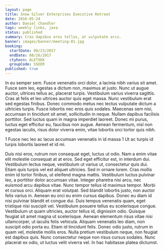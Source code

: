 ```yaml
---
layout: page
title: Snow Silver Enterprises Executive Retreat
date: 2016-05-24
author: Daniel Chandler
tags: weekly links, java
status: published
summary: Cras dapibus eros tellus, at vulputate arcu.
banner: images/banner/meeting-01.jpg
booking:
  startDate: 08/23/2017
  endDate: 08/26/2017
  ctyhocn: ALETXHX
  groupCode: SSEER
published: true
---
```

In eu semper sem. Fusce venenatis orci dolor, a lacinia nibh varius sit amet. Fusce sem leo, egestas a dictum non, maximus at justo. Nunc ut augue auctor, ultrices tellus ac, placerat turpis. Vestibulum varius viverra sagittis. Cras at felis et leo ultrices auctor quis eget massa. Nunc vestibulum erat sed egestas finibus. Donec commodo metus nec lectus vulputate dictum a ultricies turpis. Fusce lobortis nec eros quis sodales. Maecenas sem nisi, accumsan in tincidunt sit amet, sollicitudin in neque. Nullam dapibus facilisis porttitor. Sed luctus quam in magna imperdiet laoreet. Donec mi purus, luctus eget efficitur eu, faucibus non augue. Aenean fermentum, nisl non egestas iaculis, risus dolor viverra enim, vitae lobortis orci tortor quis nibh.

1 Fusce nec leo ac lacus accumsan venenatis in id massa
1 Ut ac turpis id turpis lobortis laoreet et id mi.

Duis nisi eros, rutrum non consequat eget, luctus ut odio. Nam a enim vitae elit molestie consequat at at eros. Sed eget efficitur est, in interdum dui. Vestibulum lectus neque, vestibulum ut varius ut, consectetur quis dui. Etiam quis turpis vel est aliquet ultricies. Sed in ornare lorem. Cras mollis enim id tortor finibus, ut eleifend magna mattis. Vestibulum luctus pulvinar leo, a porttitor dolor accumsan vitae. Integer pharetra nisi arcu, nec euismod arcu dapibus vitae. Nunc tempor tellus id maximus tempor. Morbi et cursus orci. Aliquam erat volutpat. Sed blandit lobortis justo, non auctor felis varius in. Aenean eu orci eu enim cursus dapibus. Donec eu diam id nisi pulvinar blandit et congue dui.
Duis tempus venenatis quam, eget tristique nisi suscipit vel. Vestibulum posuere tellus eu scelerisque congue. Vestibulum ut quam ultricies, auctor tellus id, dignissim odio. Quisque feugiat sit amet magna ut scelerisque. Aenean elementum risus vitae nisi ullamcorper, ut iaculis felis vehicula. Aliquam venenatis leo diam, non suscipit odio porta eu. Etiam id tincidunt felis. Donec odio justo, rutrum in quam vel, molestie mollis eros. Nulla pretium vestibulum neque, non feugiat est dapibus quis. Nunc consectetur neque non risus cursus sodales. Nunc placerat ex odio, ut luctus velit viverra vel. In hac habitasse platea dictumst.
